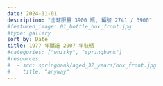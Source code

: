 ```yaml
---
date: 2024-11-01
description: "全球限量 3900 瓶, 編號 2741 / 3900"
#featured_image: 01_bottle_box_front.jpg
#type: gallery
sort_by: Date
title: 1977 年釀造 2007 年裝瓶
#categories: ["whisky", "springbank"]
#resources:
#  - src: springbank/aged_32_years/box_front.jpg
#    title: "anyway"
---
```

